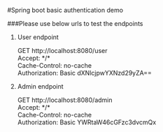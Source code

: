 #Spring boot basic authentication demo

###Please use below urls to test the endpoints

1. User endpoint

    GET http://localhost:8080/user<br/>
    Accept: \*/\*<br/>
    Cache-Control: no-cache<br/>
    Authorization: Basic dXNlcjpwYXNzd29yZA==
    
2. Admin endpoint

    GET http://localhost:8080/admin<br/>
    Accept: \*/\*<br/>
    Cache-Control: no-cache<br/>
    Authorization: Basic YWRtaW46cGFzc3dvcmQx